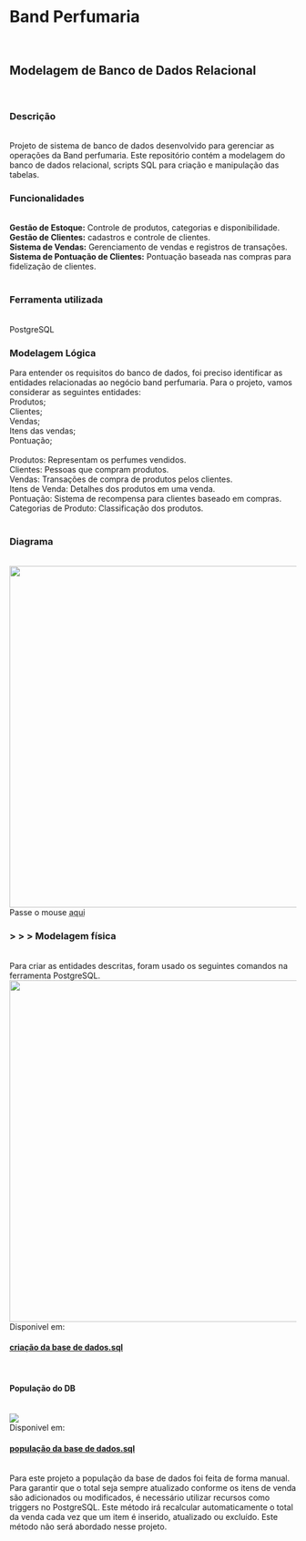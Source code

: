 <h1>Band Perfumaria</h1>
</br>
<h2>Modelagem de Banco de Dados Relacional</h2>
</br>
<h3><strong>Descrição</strong></h3></br>
Projeto de sistema de banco de dados desenvolvido para gerenciar as operações da Band perfumaria. Este repositório contém a modelagem do banco de dados relacional, scripts SQL para criação e manipulação das tabelas.
</br>
<h3><strong>Funcionalidades</strong></h3></br>
<strong>Gestão de Estoque:</strong> Controle de produtos, categorias e disponibilidade.</br>
<strong>Gestão de Clientes:</strong> cadastros e controle de clientes.</br>
<strong>Sistema de Vendas:</strong> Gerenciamento de vendas e registros de transações.</br>
<strong>Sistema de Pontuação de Clientes:</strong> Pontuação baseada nas compras para fidelização de clientes.</br>
</br>
<h3>Ferramenta utilizada</h3></br>
PostgreSQL
<h3>Modelagem Lógica</h3>
 Para entender os requisitos do banco de dados, foi preciso identificar as entidades relacionadas ao negócio band perfumaria. Para o projeto, vamos considerar as seguintes entidades:</br>
 Produtos;</br>
 Clientes;</br>
 Vendas;</br>
 Itens das vendas;</br>
 Pontuação;</br></br>
 Produtos: Representam os perfumes vendidos.</br>
 Clientes: Pessoas que compram produtos.</br>
 Vendas: Transações de compra de produtos pelos clientes.</br>
 Itens de Venda: Detalhes dos produtos em uma venda.</br>
 Pontuação: Sistema de recompensa para clientes baseado em compras.</br>
 Categorias de Produto: Classificação dos produtos.</br>
 </br>
 <h3>Diagrama</h3>
 <br>
 <img width="600" src="https://github.com/fzta492/bandperfumaria/assets/76072907/727c5f2e-38d0-4dd9-a221-2c27e8a086a2"></br>
 Passe o mouse <abbr title="Aqui está sua abreviação em html 5">aqui</abbr>
 <h3>> > > Modelagem física</h3></br>
 Para criar as entidades descritas, foram usado os seguintes comandos na ferramenta PostgreSQL. </br>
 <img width="600" title src="https://github.com/fzta492/bandperfumaria/assets/76072907/98d9304b-5d66-41a6-a528-abddd8b97016">
 </br>
 Disponivel em:  <h4><a href="https://github.com/fzta492/bandperfumaria/blob/main/banco%20de%20dados/1_SQL_cria%C3%A7%C3%A3o_da_base_de_dados.sql"> criação da base de dados.sql </a></h4></br>
 <h4>População do DB</h4></br>
 <img width:="600" src="https://github.com/fzta492/bandperfumaria/assets/76072907/81f840d8-11dd-4bea-83e3-d2710b83189d"></br>
 Disponivel em:  <h4><a href="https://github.com/fzta492/bandperfumaria/blob/main/banco%20de%20dados/2_SQL_popula%C3%A7%C3%A3o_do_banco_de_dados.sql"> população da base de dados.sql </a></h4></br>
Para este projeto a população da base de dados foi feita de forma manual. Para garantir que o total seja sempre atualizado conforme os itens de venda são adicionados ou modificados, é necessário utilizar recursos como triggers no PostgreSQL. Este método irá recalcular automaticamente o total da venda cada vez que um item é inserido, atualizado ou excluído.
Este método não será abordado nesse projeto.
